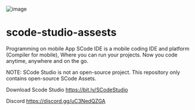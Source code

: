 ![image](https://user-images.githubusercontent.com/76813779/151583099-3e498489-ff6b-49df-92f5-ff45d11ac4d6.png)

# scode-studio-assests
Programming on mobile App SCode IDE is a mobile coding IDE and platform (Compiler for mobile), Where you can run your projects. Now you code anytime, anywhere and on the go.

NOTE: SCode Studio is not an open-source project. This repository only contains open-source SCode Assets.

Download
Scode Studio
https://bit.ly/SCodeStudio

Discord
https://discord.gg/uC3NedQZGA
